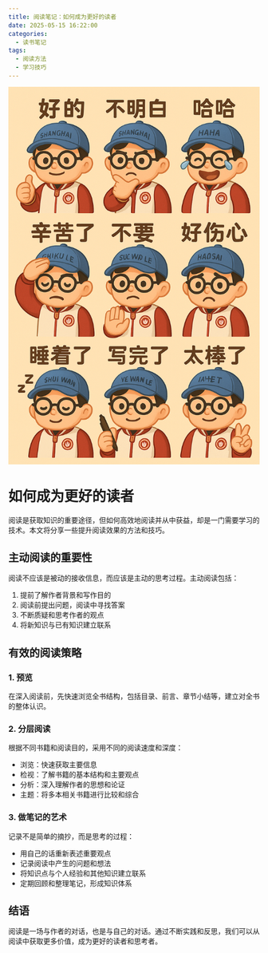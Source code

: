 ```yaml
---
title: 阅读笔记：如何成为更好的读者
date: 2025-05-15 16:22:00
categories:
  - 读书笔记
tags:
  - 阅读方法
  - 学习技巧
---
```


![阅读方法](/images/cartoon-character.png)

# 如何成为更好的读者

阅读是获取知识的重要途径，但如何高效地阅读并从中获益，却是一门需要学习的技术。本文将分享一些提升阅读效果的方法和技巧。

## 主动阅读的重要性

阅读不应该是被动的接收信息，而应该是主动的思考过程。主动阅读包括：

1. 提前了解作者背景和写作目的
2. 阅读前提出问题，阅读中寻找答案
3. 不断质疑和思考作者的观点
4. 将新知识与已有知识建立联系

## 有效的阅读策略

### 1. 预览

在深入阅读前，先快速浏览全书结构，包括目录、前言、章节小结等，建立对全书的整体认识。

### 2. 分层阅读

根据不同书籍和阅读目的，采用不同的阅读速度和深度：
- 浏览：快速获取主要信息
- 检视：了解书籍的基本结构和主要观点
- 分析：深入理解作者的思想和论证
- 主题：将多本相关书籍进行比较和综合

### 3. 做笔记的艺术

记录不是简单的摘抄，而是思考的过程：
- 用自己的话重新表述重要观点
- 记录阅读中产生的问题和想法
- 将知识点与个人经验和其他知识建立联系
- 定期回顾和整理笔记，形成知识体系

## 结语

阅读是一场与作者的对话，也是与自己的对话。通过不断实践和反思，我们可以从阅读中获取更多价值，成为更好的读者和思考者。
